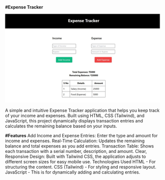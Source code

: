 **#Expense Tracker**

![Expense Tracker](./images/Expense-tracer-js.jpg)

A simple and intuitive Expense Tracker application that helps you keep track of your income and expenses. 
Built using HTML, CSS (Tailwind), and JavaScript, this project dynamically displays transaction entries and calculates the remaining balance based on your inputs.


**#Features**
Add Income and Expense Entries: Enter the type and amount for income and expenses.
Real-Time Calculation: Updates the remaining balance and total expenses as you add entries.
Transaction Table: Shows each transaction with a serial number, description, and amount.
Clear, Responsive Design: Built with Tailwind CSS, the application adjusts to different screen sizes for easy mobile use.
Technologies Used
HTML - For structuring the content.
CSS (Tailwind) - For styling and responsive layout.
JavaScript - This is for dynamically adding and calculating entries.
